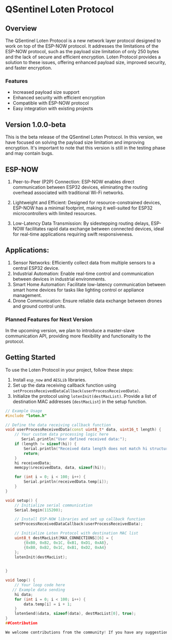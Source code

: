 

# QSentinel Loten Protocol

## Overview

The QSentinel Loten Protocol is a new network layer protocol designed to work on top of the ESP-NOW protocol. It addresses the limitations of the ESP-NOW protocol, such as the payload size limitation of only 250 bytes and the lack of secure and efficient encryption. Loten Protocol provides a solution to these issues, offering enhanced payload size, improved security, and faster encryption.

### Features

- Increased payload size support
- Enhanced security with efficient encryption
- Compatible with ESP-NOW protocol
- Easy integration with existing projects

## Version 1.0.0-beta

This is the beta release of the QSentinel Loten Protocol. In this version, we have focused on solving the payload size limitation and improving encryption. It's important to note that this version is still in the testing phase and may contain bugs.
## ESP-NOW
1. Peer-to-Peer (P2P) Connection: ESP-NOW enables direct communication between ESP32 devices, eliminating the routing overhead associated with traditional Wi-Fi networks.

2. Lightweight and Efficient: Designed for resource-constrained devices, ESP-NOW has a minimal footprint, making it well-suited for ESP32 microcontrollers with limited resources.

3. Low-Latency Data Transmission: By sidestepping routing delays, ESP-NOW facilitates rapid data exchange between connected devices, ideal for real-time applications requiring swift responsiveness.

## Applications:

1. Sensor Networks: Efficiently collect data from multiple sensors to a central ESP32 device.
2. Industrial Automation: Enable real-time control and communication between devices in industrial environments.
3. Smart Home Automation: Facilitate low-latency communication between smart home devices for tasks like lighting control or appliance management.
4. Drone Communication: Ensure reliable data exchange between drones and ground control units.
### Planned Features for Next Version

In the upcoming version, we plan to introduce a master-slave communication API, providing more flexibility and functionality to the protocol.

## Getting Started

To use the Loten Protocol in your project, follow these steps:

1. Install `esp_now` and `AESLib` libraries.
2. Set up the data receiving callback function using `setProcessReceivedDataCallback(userProcessReceivedData)`.
3. Initialize the protocol using `lotenInit(destMacList)`. Provide a list of destination MAC addresses (`destMacList`) in the setup function.

```cpp
// Example Usage
#include "loten.h"

// Define the data receiving callback function
void userProcessReceivedData(const uint8_t* data, uint16_t length) {
    // Your custom data processing logic here
       Serial.println("User defined received data:");
    if (length != sizeof(hi)) {
        Serial.println("Received data length does not match hi structure size");
        return;
    }
    hi receivedData;
    memcpy(&receivedData, data, sizeof(hi));

    for (int i = 0; i < 100; i++) {
        Serial.println(receivedData.temp[i]);
    }
}

void setup() {
    // Initialize serial communication
    Serial.begin(115200);

    // Install ESP-NOW libraries and set up callback function
    setProcessReceivedDataCallback(userProcessReceivedData);

    // Initialize Loten Protocol with destination MAC list
    uint8_t destMacList[MAX_CONNECTIONS][6] = {
        {0xB0, 0xB2, 0x1C, 0xB1, 0xD1, 0xA8},
        {0xB0, 0xB2, 0x1C, 0xB1, 0xD2, 0xA4}
    };
    lotenInit(destMacList);

 
}

void loop() {
    // Your loop code here
   // Example data sending
    hi data;
    for (int i = 0; i < 100; i++) {
        data.temp[i] = i + 1;
    }
    lotenSend(&data, sizeof(data), destMacList[0], true);
}
##Contribution

We welcome contributions from the community! If you have any suggestions, bug fixes, or feature requests, please open an issue or submit a pull request.
